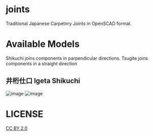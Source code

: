 # joints

Traditional Japanese Carpetnry Joints in OpenSCAD format.

# Available Models

Shikuchi joins components in parpendicular directions. Tsugite joins components in a straight direction

## 井桁仕口 Igeta Shikuchi

![image](https://github.com/lestrrat/joints/assets/49281/2e33e264-be25-4d68-8455-905d47140f56)
![image](https://github.com/lestrrat/joints/assets/49281/9f15722a-7e9c-4eea-aed0-b58f475fff40)


# LICENSE 

[CC BY 2.0](https://creativecommons.org/licenses/by/2.0/)
